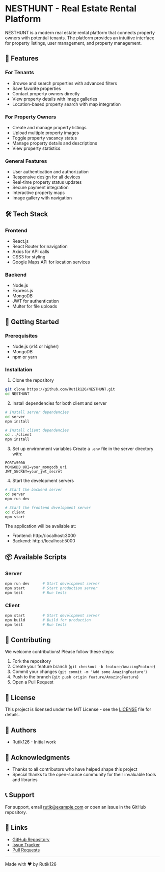# NESTHUNT - Real Estate Rental Platform

NESTHUNT is a modern real estate rental platform that connects property owners with potential tenants. The platform provides an intuitive interface for property listings, user management, and property management.

## 🌟 Features

### For Tenants
- Browse and search properties with advanced filters
- Save favorite properties
- Contact property owners directly
- View property details with image galleries
- Location-based property search with map integration

### For Property Owners
- Create and manage property listings
- Upload multiple property images
- Toggle property vacancy status
- Manage property details and descriptions
- View property statistics

### General Features
- User authentication and authorization
- Responsive design for all devices
- Real-time property status updates
- Secure payment integration
- Interactive property maps
- Image gallery with navigation

## 🛠️ Tech Stack

### Frontend
- React.js
- React Router for navigation
- Axios for API calls
- CSS3 for styling
- Google Maps API for location services

### Backend
- Node.js
- Express.js
- MongoDB
- JWT for authentication
- Multer for file uploads

## 🚀 Getting Started

### Prerequisites
- Node.js (v14 or higher)
- MongoDB
- npm or yarn

### Installation

1. Clone the repository
```bash
git clone https://github.com/Rutik126/NESTHUNT.git
cd NESTHUNT
```

2. Install dependencies for both client and server
```bash
# Install server dependencies
cd server
npm install

# Install client dependencies
cd ../client
npm install
```

3. Set up environment variables
Create a `.env` file in the server directory with:
```env
PORT=5000
MONGODB_URI=your_mongodb_uri
JWT_SECRET=your_jwt_secret
```

4. Start the development servers
```bash
# Start the backend server
cd server
npm run dev

# Start the frontend development server
cd client
npm start
```

The application will be available at:
- Frontend: http://localhost:3000
- Backend: http://localhost:5000

## 📦 Available Scripts

### Server
```bash
npm run dev      # Start development server
npm start        # Start production server
npm test         # Run tests
```

### Client
```bash
npm start        # Start development server
npm build        # Build for production
npm test         # Run tests
```

## 🤝 Contributing

We welcome contributions! Please follow these steps:

1. Fork the repository
2. Create your feature branch (`git checkout -b feature/AmazingFeature`)
3. Commit your changes (`git commit -m 'Add some AmazingFeature'`)
4. Push to the branch (`git push origin feature/AmazingFeature`)
5. Open a Pull Request

## 📝 License

This project is licensed under the MIT License - see the [LICENSE](LICENSE) file for details.

## 👥 Authors

- Rutik126 - Initial work

## 🙏 Acknowledgments

- Thanks to all contributors who have helped shape this project
- Special thanks to the open-source community for their invaluable tools and libraries

## 📞 Support

For support, email rutik@example.com or open an issue in the GitHub repository.

## 🔗 Links

- [GitHub Repository](https://github.com/Rutik126/NESTHUNT)
- [Issue Tracker](https://github.com/Rutik126/NESTHUNT/issues)
- [Pull Requests](https://github.com/Rutik126/NESTHUNT/pulls)

---

Made with ❤️ by Rutik126
